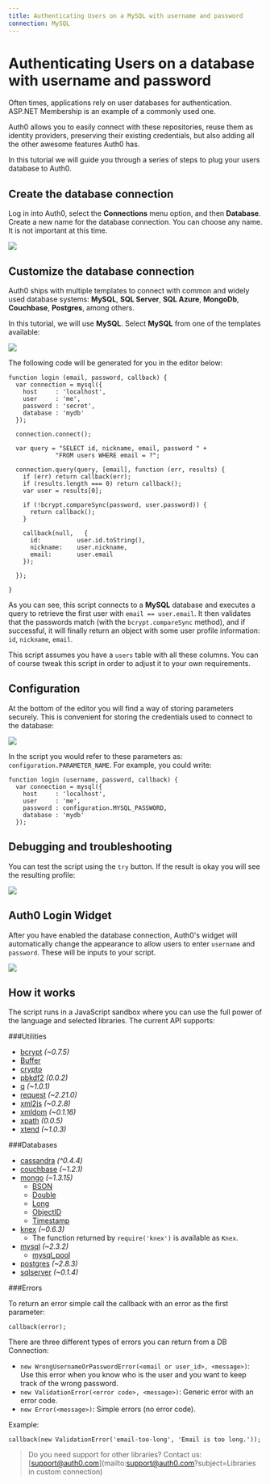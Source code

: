 ```yaml
---
title: Authenticating Users on a MySQL with username and password
connection: MySQL
---
```


# Authenticating Users on a database with username and password

Often times, applications rely on user databases for authentication. ASP.NET Membership is an example of a commonly used one.

Auth0 allows you to easily connect with these repositories, reuse them as identity providers, preserving their existing credentials, but also adding all the other awesome features Auth0 has.

In this tutorial we will guide you through a series of steps to plug your users database to Auth0.

## Create the database connection

Log in into Auth0, select the __Connections__ menu option, and then __Database__. Create a new name for the database connection. You can choose any name. It is not important at this time.

![](@@env.MEDIA_URL@@/articles/mysql-connection-tutorial/db-connection-create.png)

## Customize the database connection

Auth0 ships with multiple templates to connect with common and widely used database systems: __MySQL__, __SQL Server__, __SQL Azure__, __MongoDb__, __Couchbase__, __Postgres__, among others.

In this tutorial, we will use __MySQL__. Select __MySQL__ from one of the templates available:

![](@@env.MEDIA_URL@@/articles/mysql-connection-tutorial/db-connection-login-script.png)

The following code will be generated for you in the editor below:

    function login (email, password, callback) {
      var connection = mysql({
        host     : 'localhost',
        user     : 'me',
        password : 'secret',
        database : 'mydb'
      });

      connection.connect();

      var query = "SELECT id, nickname, email, password " +
                 "FROM users WHERE email = ?";

      connection.query(query, [email], function (err, results) {
        if (err) return callback(err);
        if (results.length === 0) return callback();
        var user = results[0];

        if (!bcrypt.compareSync(password, user.password)) {
          return callback();
        }

        callback(null,   {
          id:          user.id.toString(),
          nickname:    user.nickname,
          email:       user.email
        });

      });

    }

As you can see, this script connects to a __MySQL__ database and executes a query to retrieve the first user with `email == user.email`. It then validates that the passwords match (with the `bcrypt.compareSync` method), and if successful, it will finally return an object with some user profile information: `id`, `nickname`, `email`.

This script assumes you have a `users` table with all these columns. You can of course tweak this script in order to adjust it to your own requirements.

## Configuration

At the bottom of the editor you will find a way of storing parameters securely. This is convenient for storing the credentials used to connect to the database:

![](@@env.MEDIA_URL@@/articles/mysql-connection-tutorial/db-connection-configurate.png)

In the script you would refer to these parameters as: ```configuration.PARAMETER_NAME```. For example, you could write:

	function login (username, password, callback) {
	  var connection = mysql({
	    host     : 'localhost',
	    user     : 'me',
	    password : configuration.MYSQL_PASSWORD,
	    database : 'mydb'
	  });

## Debugging and troubleshooting

You can test the script using the ```try``` button. If the result is okay you will see the resulting profile:

![](@@env.MEDIA_URL@@/articles/mysql-connection-tutorial/db-connection-try-ok.png)

## Auth0 Login Widget

After you have enabled the database connection, Auth0's widget will automatically change the appearance to allow users to enter `username` and `password`. These will be inputs to your script.

![](@@env.MEDIA_URL@@/articles/mysql-connection-tutorial/db-connection-widget.png)

## How it works

The script runs in a JavaScript sandbox where you can use the full power of the language and selected libraries. The current API supports:

###Utilities
* [bcrypt](https://github.com/ncb000gt/node.bcrypt.js/) _(~0.7.5)_
* [Buffer](http://nodejs.org/docs/v0.8.26/api/buffer.html)
* [crypto](http://nodejs.org/docs/v0.8.26/api/crypto.html)
* [pbkdf2](https://github.com/davidmurdoch/easy-pbkdf2) _(0.0.2)_
* [q](https://github.com/kriskowal/q) _(~1.0.1)_
* [request](https://github.com/mikeal/request) _(~2.21.0)_
* [xml2js](https://github.com/Leonidas-from-XIV/node-xml2js) _(~0.2.8)_
* [xmldom](https://github.com/jindw/xmldom) _(~0.1.16)_
* [xpath](https://github.com/goto100/xpath) _(0.0.5)_
* [xtend](https://github.com/Raynos/xtend) _(~1.0.3)_

###Databases
* [cassandra](https://www.npmjs.org/package/node-cassandra-cql) _(^0.4.4)_
* [couchbase](https://github.com/couchbase/couchnode) _(~1.2.1)_
* [mongo](https://github.com/mongodb/node-mongodb-native) _(~1.3.15)_
	* [BSON](http://mongodb.github.io/node-mongodb-native/api-bson-generated/bson.html)
	* [Double](http://mongodb.github.io/node-mongodb-native/api-bson-generated/double.html)
	* [Long](http://mongodb.github.io/node-mongodb-native/api-bson-generated/long.html)
	* [ObjectID](http://mongodb.github.io/node-mongodb-native/api-bson-generated/objectid.html)
	* [Timestamp](http://mongodb.github.io/node-mongodb-native/api-bson-generated/timestamp.html)
* [knex](http://knexjs.org) _(~0.6.3)_
	* The function returned by `require('knex')` is available as `Knex`.
* [mysql](https://github.com/felixge/node-mysql) _(~2.3.2)_
	* [mysql\_pool](https://github.com/felixge/node-mysql#pool-options)
* [postgres](http://github.com/brianc/node-postgres) _(~2.8.3)_
* [sqlserver](https://github.com/pekim/tedious) _(~0.1.4)_

###Errors

To return an error simple call the callback with an error as the first parameter:

	callback(error);

There are three different types of errors you can return from a DB Connection:

- `new WrongUsernameOrPasswordError(<email or user_id>, <message>)`: Use this error when you know who is the user and you want to keep track of the wrong password.
- `new ValidationError(<error code>, <message>)`: Generic error with an error code.
- `new Error(<message>)`: Simple errors (no error code).

Example:

	callback(new ValidationError('email-too-long', 'Email is too long.'));

> Do you need support for other libraries? Contact us: [support@auth0.com](mailto:support@auth0.com?subject=Libraries in custom connection)
